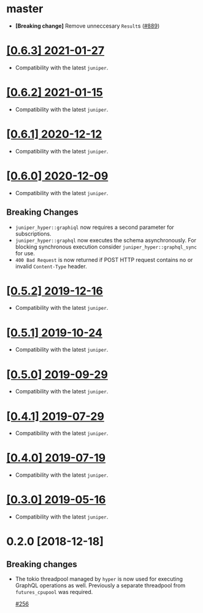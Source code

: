 # master

- **[Breaking change]** Remove unneccesary `Result`s ([#889](https://github.com/graphql-rust/juniper/pull/889))

# [[0.6.3] 2021-01-27](https://github.com/graphql-rust/juniper/releases/tag/juniper_hyper-0.6.3)

- Compatibility with the latest `juniper`.

# [[0.6.2] 2021-01-15](https://github.com/graphql-rust/juniper/releases/tag/juniper_hyper-0.6.2)

- Compatibility with the latest `juniper`.

# [[0.6.1] 2020-12-12](https://github.com/graphql-rust/juniper/releases/tag/juniper_hyper-0.6.1)

- Compatibility with the latest `juniper`.

# [[0.6.0] 2020-12-09](https://github.com/graphql-rust/juniper/releases/tag/juniper_hyper-0.6.0)

- Compatibility with the latest `juniper`.

## Breaking Changes

- `juniper_hyper::graphiql` now requires a second parameter for subscriptions.
- `juniper_hyper::graphql` now executes the schema asynchronously. For blocking synchronous execution consider `juniper_hyper::graphql_sync` for use.
- `400 Bad Request` is now returned if POST HTTP request contains no or invalid `Content-Type` header.

# [[0.5.2] 2019-12-16](https://github.com/graphql-rust/juniper/releases/tag/juniper_hyper-0.5.2)

- Compatibility with the latest `juniper`.

# [[0.5.1] 2019-10-24](https://github.com/graphql-rust/juniper/releases/tag/juniper_hyper-0.5.1)

- Compatibility with the latest `juniper`.

# [[0.5.0] 2019-09-29](https://github.com/graphql-rust/juniper/releases/tag/juniper_hyper-0.5.0)

- Compatibility with the latest `juniper`.

# [[0.4.1] 2019-07-29](https://github.com/graphql-rust/juniper/releases/tag/juniper_hyper-0.4.1)

- Compatibility with the latest `juniper`.

# [[0.4.0] 2019-07-19](https://github.com/graphql-rust/juniper/releases/tag/juniper_hyper-0.4.0)

- Compatibility with the latest `juniper`.

# [[0.3.0] 2019-05-16](https://github.com/graphql-rust/juniper/releases/tag/juniper_hyper-0.3.0)

- Compatibility with the latest `juniper`.

# 0.2.0 [2018-12-18]

## Breaking changes

- The tokio threadpool managed by `hyper` is now used for
  executing GraphQL operations as well. Previously a separate threadpool from `futures_cpupool` was required.

  [#256](https://github.com/graphql-rust/juniper/pull/256)

